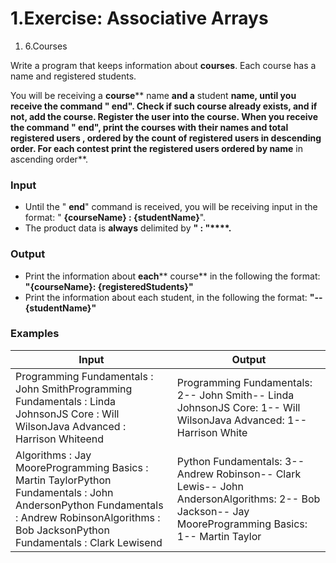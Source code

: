 ﻿# 1.Exercise: Associative Arrays

1. 6.Courses

Write a program that keeps information about **courses**. Each course has a name and registered students.

You will be receiving a **course**** name **and a** student ****name,** until you receive the command &quot; **end**&quot;. **Check if such course already exists, and if not, add the course.** Register the user into the course. When you receive the command &quot; **end**&quot;, print the courses with their **names** and **total registered users** , ordered by the count of registered users in descending order. For each contest print the registered users **ordered by name**** in ascending order**.

### **Input**

- Until the &quot; **end**&quot; command is received, you will be receiving input in the format: &quot; **{courseName} : {studentName}**&quot;.
- The product data is **always** delimited by **&quot; : &quot;****.**

### **Output**

- Print the information about **each**** course** in the following the format:
**&quot;{courseName}: {registeredStudents}&quot;**
- Print the information about each student, in the following the format:
**&quot;-- {studentName}&quot;**

### Examples

| **Input** | **Output** |
| --- | --- |
| Programming Fundamentals : John SmithProgramming Fundamentals : Linda JohnsonJS Core : Will WilsonJava Advanced : Harrison Whiteend | Programming Fundamentals: 2-- John Smith-- Linda JohnsonJS Core: 1-- Will WilsonJava Advanced: 1-- Harrison White |
| Algorithms : Jay MooreProgramming Basics : Martin TaylorPython Fundamentals : John AndersonPython Fundamentals : Andrew RobinsonAlgorithms : Bob JacksonPython Fundamentals : Clark Lewisend | Python Fundamentals: 3-- Andrew Robinson-- Clark Lewis-- John AndersonAlgorithms: 2-- Bob Jackson-- Jay MooreProgramming Basics: 1-- Martin Taylor |

